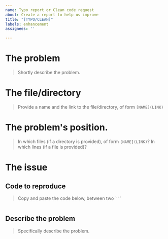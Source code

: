 ```yaml
---
name: Typo report or Clean code request
about: Create a report to help us improve
title: "[TYPO/CLEAN]"
labels: enhancement
assignees: ''

---
```


# The problem
> Shortly describe the problem.

# The file/directory
> Provide a name and the link to the file/directory, of form `[NAME](LINK)`

# The problem's position.
> In which files (if a directory is provided), of form `[NAME](LINK)`?
> In which lines (if a file is provided)?

# The issue
## Code to reproduce
> Copy and paste the code below, between two ` ``` `
```

```

## Describe the problem
> Specifically describe the problem.
